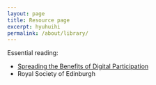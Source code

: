 ```yaml
---
layout: page
title: Resource page
excerpt: hyuhuihi
permalink: /about/library/
---
```



Essential reading: 

- [Spreading the Benefits of Digital Participation](https://www.royalsoced.org.uk/1136_FinalReport.html)
- Royal Society of Edinburgh 



